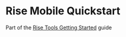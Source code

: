 # Rise Mobile Quickstart

Part of the [Rise Tools Getting Started](https://rise.tools/docs/getting-started) guide
